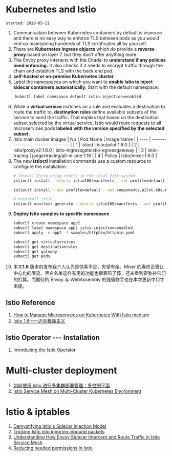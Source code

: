 # Kubernetes and Istio
    started: 2020-05-11

1. Communication between Kubernetes containers by default is insecure and there is no easy way to enforce TLS between pods as you would end up maintaining hundreds of TLS certificates all by yourself.
2. There are **Kubernetes Ingress objects** which do provide a **reverse proxy** based on layer 7, but they don’t offer anything more.
3. The Envoy proxy interacts with the Citadel to **understand if any policies need enforcing.** It also checks if it needs to encrypt traffic through the chain and establish TLS with the back end pod.
4. **self-hosted or on-premise Kubernetes cluster**
5. Label the namespaces on which you want to **enable Istio to inject sidecar containers automatically.** Start with the default namespace:
```bash
    kubectl label namespace default istio-injection=enabled
```
6. While a **virtual service** matches on a rule and evaluates a destination to route the traffic to, **destination rules** define available subsets of the service to send the traffic. That implies that based on the destination subset selected by the virtual service, Istio would route requests to all microservices pods **labeled with the version specified by the selected subset.**
7. Istio main docker images
    | No | Pod Name | Image Name |
    | ---- | --------------- | ----------------- |
    | 1     | istiod              | istio/pilot:1.6.0  |
    | 2     | istio/proxyv2:1.6.0 | istio-ingressgateistio-egressgateway |
    | 3     | istio-tracing   | jaegertracing/all-in-one:1.16 |
    | 4     | Policy             |   istio/mixer:1.6.0                   |  
8. The new **istioctl** installation commands use a custom resource to configure the installation. 
    ```bash
    # Install Istio using charts in the local file system
    istioctl install --charts istio160/manifests --set profile=default

    istioctl install --set profile=default --set components.pilot.k8s.resources.requests.memory=512Mi

    # uninstall istio
    istioctl manifest generate --charts istio160/manifests --set profile=default | kubectl delete -f -
    ```
9. **Deploy Istio samples to specific namespace**
    ```bash
    kubectl create namespace app2
    kubectl label namespace app2 istio-injection=enabled
    kubectl apply -n app2 -f samples/httpbin/httpbin.yaml

    kubectl get virtualservices
    kubectl get destinationrules 
    kubectl get gateway
    kubectl get pods
    ```
10. 本次**1.6** 版本的发布我个人认为是惊喜不足，失望有余。Mixer 的寿终正寝让中心化的限流、黑白名单这样有用的功能也跟着陪了葬，还未看到要弥补它们的打算。而期待的 Envoy 与 WebAssembly 的强强联手也在本次更新中只字未提。



## Istio Reference
1. [How to Manage Microservices on Kubernetes With Istio medium](https://medium.com/better-programming/how-to-manage-microservices-on-kubernetes-with-istio-c25e97a60a59)
2. [Istio 1.6——迈向极简主义](https://zhuanlan.zhihu.com/p/144535273)


## Istio Operator --- Installation
1. [Introducing the Istio Operator](https://istio.io/blog/2019/introducing-istio-operator/)


# Multi-cluster deployment
1. [如何使用 Istio 进行多集群部署管理：多控制平面](https://zhuanlan.zhihu.com/p/144510796)
2. [Istio Service Mesh on Multi-Cluster Kubernetes Environment](https://medium.com/better-programming/istio-service-mesh-on-multi-cluster-kubernetes-environment-518094cdcdc4)

# Istio & iptables
1. [Demystifying Istio's Sidecar Injection Model](https://istio.io/blog/2019/data-plane-setup/)
2. [Tricking Istio into ignoring inbound packets](https://jpittis.ca/posts/tricking-istio-with-iptables.html)
3. [Understanding How Envoy Sidecar Intercept and Route Traffic in Istio Service Mesh](https://medium.com/faun/understanding-how-envoy-sidecar-intercept-and-route-traffic-in-istio-service-mesh-20fea2a78833)
4. [Reducing needed permissions in Istio](https://itnext.io/slashing-needed-permissions-in-istio-f05fe145698d)